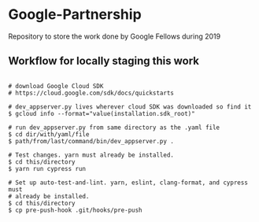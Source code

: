 
# Google-Partnership
Repository to store the work done by Google Fellows during 2019 

## Workflow for locally staging this work
<pre><code>
# download Google Cloud SDK
# https://cloud.google.com/sdk/docs/quickstarts

# dev_appserver.py lives wherever cloud SDK was downloaded so find it
$ gcloud info --format="value(installation.sdk_root)"

# run dev_appserver.py from same directory as the .yaml file
$ cd dir/with/yaml/file
$ path/from/last/command/bin/dev_appserver.py .

# Test changes. yarn must already be installed.
$ cd this/directory
$ yarn run cypress run

# Set up auto-test-and-lint. yarn, eslint, clang-format, and cypress must
# already be installed.
$ cd this/directory
$ cp pre-push-hook .git/hooks/pre-push
</code></pre>
